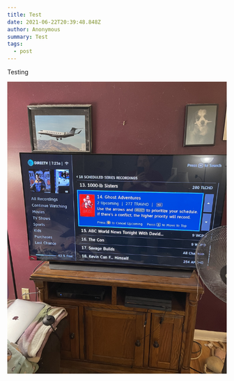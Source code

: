 ```yaml
---
title: Test
date: 2021-06-22T20:39:48.848Z
author: Anonymous
summary: Test
tags:
  - post
---
```

Testing

![](/static/img/48ecfca4-1f26-4656-bdda-8e247f188bd1.jpeg)